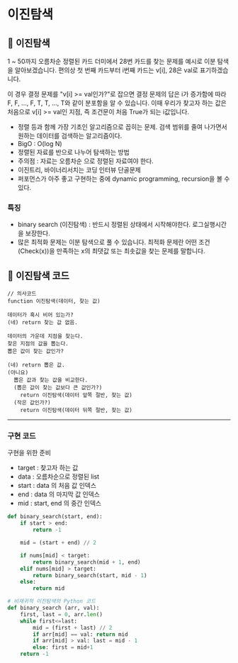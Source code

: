 # 이진탐색
## 📌 이진탐색
1 ~ 50까지 오름차순 정렬된 카드 더미에서 28번 카드를 찾는 문제를 예시로 이분 탐색을 알아보겠습니다. 편의상 첫 번째 카드부터 i번째 카드는 v[i], 28은 val로 표기하겠습니다.

이 경우 결정 문제를 "v[i] >= val인가?"로 잡으면 결정 문제의 답은 i가 증가함에 따라 F, F, ..., F, T, T, ..., T와 같이 분포함을 알 수 있습니다. 이때 우리가 찾고자 하는 값은 처음으로 v[i] >= val인 지점, 즉 조건문이 처음 True가 되는 i값입니다.

- 정렬 등과 함께 가장 기초인 알고리즘으로 꼽히는 문제. 검색 범위를 줄여 나가면서 원하는 데이터를 검색하는 알고리즘이다.
- BigO : O(log N)
- 정렬된 자료를 반으로 나누어 탐색하는 방법
- 주의점 : 자료는 오름차순 으로 정렬된 자료여야 한다.
- 이진트리, 바이너리서치는 코딩 인터뷰 단골문제
- 퍼포먼스가 아주 좋고 구현하는 중에 dynamic programming, recursion을 볼 수 있다.

### 특징
- binary search (이진탐색) : 반드시 정렬된 상태에서 시작해야한다. 로그실행시간을 보장한다.
- 많은 최적화 문제는 이분 탐색으로 풀 수 있습니다. 최적화 문제란 어떤 조건(Check(x))을 만족하는 x의 최댓값 또는 최솟값을 찾는 문제를 말합니다.

## 📌 이진탐색 코드
```
// 의사코드
function 이진탐색(데이터, 찾는 값)

데이터가 혹시 비어 있는가?
(네) return 찾는 값 없음.

데이터의 가운데 지점을 찾는다.
찾은 지점의 값을 뽑는다.
뽑은 값이 찾는 값인가?

(네) return 뽑은 값.
(아니요)
  뽑은 값과 찾는 값을 비교한다.
  (뽑은 값이 찾는 값보다 큰 값인가?)
    return 이진탐색(데이터 앞쪽 절반, 찾는 값)
  (작은 값인가?)
    return 이진탐색(데이터 뒤쪽 절반, 찾는 값)
```
___
### 구현 코드

구현을 위한 준비
- target : 찾고자 하는 값
- data : 오름차순으로 정렬된 list
- start : data 의 처음 값 인덱스
- end : data 의 마지막 값 인덱스
- mid : start, end 의 중간 인덱스

```python
def binary_search(start, end):
    if start > end:
        return -1

    mid = (start + end) // 2

    if nums[mid] < target:
        return binary_search(mid + 1, end)
    elif nums[mid] > target:
        return binary_search(start, mid - 1)
    else:
        return mid

```
```python
# 비재귀적 이진탐색의 Python 코드
def binary_search (arr, val):
    first, last = 0, arr.len()
    while first<=last:
        mid = (first + last) // 2
        if arr[mid] == val: return mid
        if arr[mid] > val: last = mid - 1
        else: first = mid+1
    return -1
```